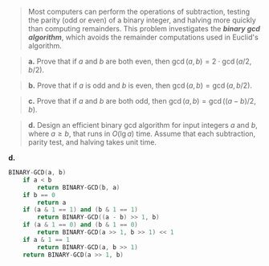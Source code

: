 > Most computers can perform the operations of subtraction, testing the parity (odd or even) of a binary integer, and halving more quickly than computing remainders. This problem investigates the __*binary gcd algorithm*__, which avoids the remainder computations used in Euclid's algorithm.

> **a.** Prove that if $a$ and $b$ are both even, then $\gcd(a, b) = 2 \cdot \gcd(a / 2, b / 2)$.

> **b.** Prove that if $a$ is odd and $b$ is even, then $\gcd(a, b) = \gcd(a, b / 2)$.

> **c.** Prove that if $a$ and $b$ are both odd, then $\gcd(a, b) = \gcd((a - b) / 2, b)$.

> **d.** Design an efficient binary gcd algorithm for input integers $a$ and $b$, where $a \ge b$, that runs in $O(\lg a)$ time. Assume that each subtraction, parity test, and halving takes unit time.

**d.**

```cpp
BINARY-GCD(a, b)
    if a < b
        return BINARY-GCD(b, a)
    if b == 0
        return a
    if (a & 1 == 1) and (b & 1 == 1)
        return BINARY-GCD((a - b) >> 1, b)
    if (a & 1 == 0) and (b & 1 == 0)
        return BINARY-GCD(a >> 1, b >> 1) << 1
    if a & 1 == 1
        return BINARY-GCD(a, b >> 1)
    return BINARY-GCD(a >> 1, b)
```

